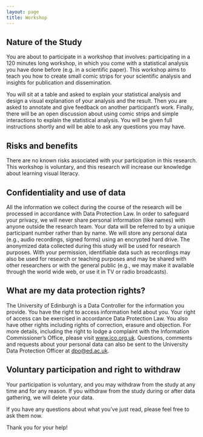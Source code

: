 ```yaml
---
layout: page
title: Workshop
---
```


## Nature of the Study

You are about to participate in a workshop that involves: participating in a 120 minutes long workshop, in which you come with a statistical analysis you have done before (e.g. in a scientific paper). This workshop aims to teach you how to create small comic strips for your scientific analysis and insights for publication and dissemination.

You will sit at a table and asked to explain your statistical analysis and design a visual explanation of your analysis and the result. Then you are asked to annotate and give feedback on another participant’s work. Finally, there will be an open discussion about using comic strips and simple interactions to explain the statistical analysis. You will be given full instructions shortly and will be able to ask any questions you may have.

## Risks and benefits

There are no known risks associated with your participation in this research. This workshop is voluntary, and this research will increase our knowledge about learning visual literacy.

## Confidentiality and use of data

All the information we collect during the course of the research will be processed in accordance with Data Protection Law. In order to safeguard your privacy, we will never share personal information (like names) with anyone outside the research team. Your data will be referred to by a unique participant number rather than by name. We will store any personal data (e.g., audio recordings, signed forms) using an encrypted hard drive. The anonymized data collected during this study will be used for research purposes. With your permission, identifiable data such as recordings may also be used for research or teaching purposes and may be shared with other researchers or with the general public (e.g., we may make it available through the world wide web, or use it in TV or radio broadcasts).

## What are my data protection rights?

The University of Edinburgh is a Data Controller for the information you provide. You have the right to access information held about you. Your right of access can be exercised in accordance Data Protection Law. You also have other rights including rights of correction, erasure and objection. For more details, including the right to lodge a complaint with the Information Commissioner’s Office, please visit www.ico.org.uk. Questions, comments and requests about your personal data can also be sent to the University Data Protection Officer at [dpo@ed.ac.uk](dpo@ed.ac.uk).

## Voluntary participation and right to withdraw

Your participation is voluntary, and you may withdraw from the study at any time and for any reason. If you withdraw from the study during or after data gathering, we will delete your data.

If you have any questions about what you’ve just read, please feel free to ask them now.

Thank you for your help!
